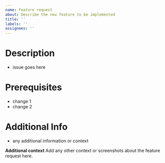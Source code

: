 ```yaml
---
name: Feature request
about: Describe the new feature to be implemented
title: ''
labels: ''
assignees: ''
---
```


# Description

- issue goes here

# Prerequisites

- change 1
- change 2

# Additional Info

- any additional information or context

**Additional context**
Add any other context or screenshots about the feature request here.
